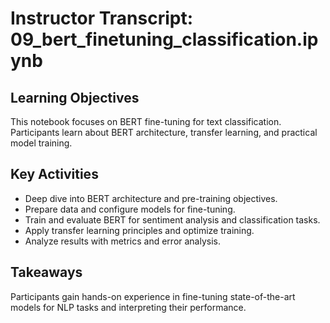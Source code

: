 # Instructor Transcript: 09_bert_finetuning_classification.ipynb

## Learning Objectives
This notebook focuses on BERT fine-tuning for text classification. Participants learn about BERT architecture, transfer learning, and practical model training.

## Key Activities
- Deep dive into BERT architecture and pre-training objectives.
- Prepare data and configure models for fine-tuning.
- Train and evaluate BERT for sentiment analysis and classification tasks.
- Apply transfer learning principles and optimize training.
- Analyze results with metrics and error analysis.

## Takeaways
Participants gain hands-on experience in fine-tuning state-of-the-art models for NLP tasks and interpreting their performance.
